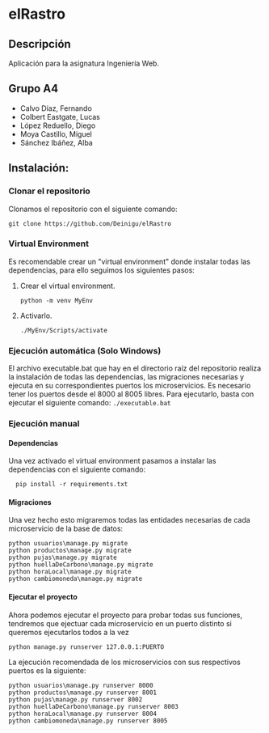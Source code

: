 # elRastro
## Descripción
Aplicación para la asignatura Ingeniería Web.
## Grupo A4
- Calvo Díaz, Fernando
- Colbert Eastgate, Lucas
- López Reduello, Diego
- Moya Castillo, Miguel
- Sánchez Ibáñez, Alba

## Instalación:
### Clonar el repositorio
Clonamos el repositorio con el siguiente comando:
```
git clone https://github.com/Deinigu/elRastro
```
### Virtual Environment
Es recomendable crear un "virtual environment" donde instalar todas las dependencias, para ello seguimos los siguientes pasos:

1. Crear el virtual environment.
   ```
   python -m venv MyEnv
   ```
2. Activarlo.
    ```
    ./MyEnv/Scripts/activate
    ```
### Ejecución automática (Solo Windows)
El archivo executable.bat que hay en el directorio raíz del repositorio realiza la instalación de todas las dependencias, las migraciones necesarias y ejecuta en su correspondientes puertos los microservicios. Es necesario tener los puertos desde el 8000 al 8005 libres. Para ejecutarlo, basta con ejecutar el siguiente comando:
    ```
./executable.bat
    ```
### Ejecución manual
#### Dependencias
Una vez activado el virtual environment pasamos a instalar las dependencias con el siguiente comando:
  ```
    pip install -r requirements.txt
  ```
#### Migraciones
Una vez hecho esto migraremos todas las entidades necesarias de cada microservicio de la base de datos:
```
python usuarios\manage.py migrate
python productos\manage.py migrate
python pujas\manage.py migrate
python huellaDeCarbono\manage.py migrate
python horaLocal\manage.py migrate
python cambiomoneda\manage.py migrate
```
#### Ejecutar el proyecto
Ahora podemos ejecutar el proyecto para probar todas sus funciones, tendremos que ejectuar cada microservicio en un puerto distinto si queremos ejecutarlos todos a la vez
   ```
   python manage.py runserver 127.0.0.1:PUERTO
   ```
La ejecución recomendada de los microservicios con sus respectivos puertos es la siguiente:
```
python usuarios\manage.py runserver 8000
python productos\manage.py runserver 8001
python pujas\manage.py runserver 8002
python huellaDeCarbono\manage.py runserver 8003
python horaLocal\manage.py runserver 8004
python cambiomoneda\manage.py runserver 8005
```
